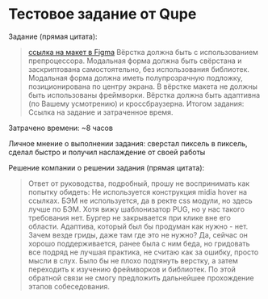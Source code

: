 # Тестовое задание от Qupe

Задание (прямая цитата):
> [ссылка на макет в Figma](https://www.figma.com/file/1p1wCs1y8E0dKvReLwYdKp/Test-task?node-id=0%3A1)
> Вёрстка должна быть с использованием препроцессора.
> Модальная форма должна быть свёрстана и заскриптована самостоятельно, без использования библиотек.
> Модальная форма должна иметь полупрозрачную подложку, позиционирована по центру экрана.
> В вёрстке макета не должны быть использованы фреймворки.
> Вёрстка должна быть адаптивна (по Вашему усмотрению) и кроссбраузерна.
>Итогом задания: Ссылка на задание и затраченное время.

Затрачено времени: ~8 часов

Личное мнение о выполнении задания: сверстал пиксель в пиксель, сделал быстро и получил наслаждение от своей работы

Решение компании о решении задания (прямая цитата): 
> Ответ от руководства, подробный, прошу не воспринимать как попытку обидеть:
> Не используется конструкция midia hover на ссылках. БЭМ не используется, да в ректе css модули, но здесь лучше по БЭМ. Хотя вижу шаблонизатор PUG, но у нас такого требования нет.
> Бургер не закрывается при клике вне его области. Адаптива, который был бы продуман как нужно - нет. Зачем везде гриды, даже там где это не нужно? Да, сейчас он хорошо поддерживается, ранее была с ним беда, но гридовать все подряд не лучшая практика, не считаю как за ошибку, просто мысли в слух.
> Было бы не плохо подтянуть верстку, а затем переходить к изучению фреймворков и библиотек.
> По этой обратной связи не смогу предложить дальнейшее прохождение этапов собеседования.

